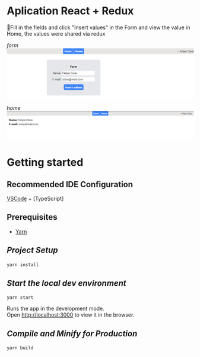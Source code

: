 # Aplication React + Redux
🔰Fill in the fields and click "Insert values" in the Form and view the value in Home, the values ​​were shared via redux

*form*
![alt text](image.png)

*home*
![alt text](image-1.png)
# Getting started

## Recommended IDE Configuration
[VSCode](https://code.visualstudio.com/) + [TypeScript]

## Prerequisites

- [Yarn](https://classic.yarnpkg.com/lang/en/docs/install)

## *Project Setup*

```sh
yarn install
```

## *Start the local dev environment*

```
yarn start
```

Runs the app in the development mode.\
Open [http://localhost:3000](http://localhost:3000) to view it in the browser.

## *Compile and Minify for Production*

```sh
yarn build
```